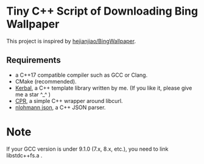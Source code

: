 
# Tiny C++ Script of Downloading Bing Wallpaper

This project is inspired by [hejianjiao/BingWallpaper](https://github.com/hejianjiao/BingWallpaper).


## Requirements

* a C++17 compatible compiler such as GCC or Clang.
* CMake (recommended).
* [Kerbal](https://github.com/WentsingNee/Kerbal), a C++ template library written by me. (If you like it, please give me a star  ^_^ )
* [CPR](https://github.com/whoshuu/cpr), a simple C++ wrapper around libcurl.
* [nlohmann json](https://github.com/azadkuh/nlohmann_json_release), a C++ JSON parser.


# Note

If your GCC version is under 9.1.0 (7.x, 8.x, etc.), you need to link libstdc++fs.a .